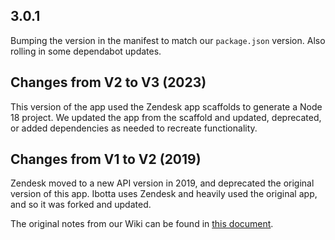 ## 3.0.1

Bumping the version in the manifest to match our `package.json` version.  Also rolling in some dependabot updates.

## Changes from V2 to V3 (2023)

This version of the app used the Zendesk app scaffolds to generate a Node 18 project.  We updated the app from the scaffold and updated, deprecated, or added dependencies as needed to recreate functionality.

## Changes from V1 to V2 (2019)

Zendesk moved to a new API version in 2019, and deprecated the original version of this app.  Ibotta uses Zendesk and heavily used the original app, and so it was forked and updated.  

The original notes from our Wiki can be found in [this document](./V1_TO_V2_NOTES.md).